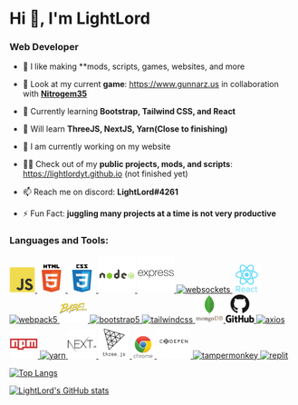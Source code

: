 Hi 👋, I'm LightLord
=====================

### [](https://github.com/LightLordYT/LightLordYT#web-developer)Web Developer

- 🔭 I like making **mods, scripts, games, websites, and more

- 👀 Look at my current **game**: https://www.gunnarz.us in collaboration with **[Nitrogem35](https://github.com/nitrogem35)**

- 🌱 Currently learning **Bootstrap, Tailwind CSS, and React**

- 🌱 Will learn **ThreeJS, NextJS, Yarn(Close to finishing)**

- 🚧 I am currently working on my website 

- 👨‍💻 Check out of my **public projects, mods, and scripts**: https://lightlordyt.github.io (not finished yet)

- 📫 Reach me on discord: **LightLord#4261**

- ⚡ Fun Fact: **juggling many projects at a time is not very productive**

### [](https://github.com/LightLordYT/LightLordYT#languages-and-tools)Languages and Tools:

<p align="left"> <a href="https://developer.mozilla.org/en-US/docs/Web/JavaScript" target="_blank"> <img src="https://raw.githubusercontent.com/devicons/devicon/master/icons/javascript/javascript-original.svg" alt="javascript" width="45" height="45"/> </a> <a href="https://www.w3.org/html" target="_blank"> <img src="https://raw.githubusercontent.com/devicons/devicon/master/icons/html5/html5-original-wordmark.svg" alt="html5" width="50" height="50"/> </a> <a href="https://www.w3schools.com/css/" target="_blank"> <img src="https://raw.githubusercontent.com/devicons/devicon/master/icons/css3/css3-original-wordmark.svg" alt="css3" width="50" height="50"/> </a> <a href="https://nodejs.org/en/" target="_blank"> <img src="https://raw.githubusercontent.com/devicons/devicon/master/icons/nodejs/nodejs-original-wordmark.svg" alt="nodejs" width="65" height="65"/> </a> <a href="https://expressjs.com/" target="_blank"> <img src="https://raw.githubusercontent.com/devicons/devicon/master/icons/express/express-original-wordmark.svg" alt="expressjs" width="65" height="65"/> </a> <a href="https://github.com/websockets/ws" target="_blank"> <img src="https://cdn.worldvectorlogo.com/logos/websocket.svg" alt="websockets" width="50" height="50"/> </a> <a href="https://reactjs.org/"= target="_blank"> <img src="https://raw.githubusercontent.com/devicons/devicon/master/icons/react/react-original-wordmark.svg" alt="reactjs" width="50" height="50"/> </a> <a href="https://webpack.js.org/m" target="_blank"> <img src="https://cdn.worldvectorlogo.com/logos/webpack-icon.svg" alt="webpack5" width="50" height="50"/> </a> <a href="https://babeljs.io/" target="_blank"> <img src="https://raw.githubusercontent.com/devicons/devicon/master/icons/babel/babel-original.svg" alt="babel" width="50" height="50"/> </a> <a href="https://getbootstrap.com/" target="_blank"> <img src="https://github.com/LightLordYT/devicon/blob/master/icons/bootstrap/bootstrap-original.svg" alt="bootstrap5" width="50" height="50"/> </a> <a href="https://tailwindcss.com/" target="_blank"> <img src="https://cdn.worldvectorlogo.com/logos/tailwind-css-2.svg" alt="tailwindcss" width="50" height="50"/> </a> <a href="https://www.mongodb.com/" target="_blank"> <img src="https://raw.githubusercontent.com/devicons/devicon/master/icons/mongodb/mongodb-original-wordmark.svg" alt="mongodb" width="50" height="50"/> </a> <a href="https://github.com/" target="_blank"> <img src="https://raw.githubusercontent.com/devicons/devicon/master/icons/github/github-original-wordmark.svg" alt="github" width="50" height="50"/> </a> <a href="https://axios-http.com/docs/instance" target="_blank"> <img src="https://www.vectorlogo.zone/logos/axios/axios-icon.svg" alt="axios" width="50" height="50"/> </a> <a href="https://www.npmjs.com/" target="_blank"> <img src="https://raw.githubusercontent.com/devicons/devicon/master/icons/npm/npm-original-wordmark.svg" alt="npm" width="50" height="50"/> </a> <a href="https://yarnpkg.com/" target="_blank"> <img src="https://cdn.worldvectorlogo.com/logos/yarn.svg" alt="yarn" width="50" height="50"/> </a> <a href="https://nextjs.org/" target="_blank"> <img src="https://raw.githubusercontent.com/devicons/devicon/master/icons/nextjs/nextjs-original-wordmark.svg" alt="nextjs" width="50" height="50"/> </a> <a href="https://threejs.org/" target="_blank"> <img src="https://raw.githubusercontent.com/devicons/devicon/master/icons/threejs/threejs-original-wordmark.svg" alt="threejs" width="55" height="55"/> </a> <a href="https://www.google.com/chrome/?brand=FKPE&geo=US&gclid=CjwKCAiAhreNBhAYEiwAFGGKPIpV6DWUmPfhzpsxBcIyjoNtlSvKkBK_9FaTHDukakqcDuoIMH3c1RoCaD8QAvD_BwE&gclsrc=aw.ds" target="_blank"> <img src="https://raw.githubusercontent.com/devicons/devicon/master/icons/chrome/chrome-original-wordmark.svg" alt="chrome" width="40" height="40"/> </a> <a href="https://codepen.io/" target="_blank"> <img src="https://raw.githubusercontent.com/devicons/devicon/master/icons/codepen/codepen-original-wordmark.svg" alt="codepen" width="60" height="60"/> </a> <a href="https://www.tampermonkey.net/" target="_blank"> <img src="https://upload.wikimedia.org/wikipedia/commons/c/c0/Tampermonkey_logo.svg" alt="tampermonkey" width="50" height="50"/> </a> <a href="https://replit.com/" target="_blank"> <img src="https://upload.wikimedia.org/wikipedia/commons/b/b2/Repl.it_logo.svg" alt="replit" width="40" height="40"/> </a> </p>


[![Top Langs](https://github-readme-stats.vercel.app/api/top-langs/?username=LightLordYT)](https://github.com/anuraghazra/github-readme-stats)

[![LightLord's GitHub stats](https://github-readme-stats.vercel.app/api?username=LightLordYT)](https://github.com/anuraghazra/github-readme-stats)

